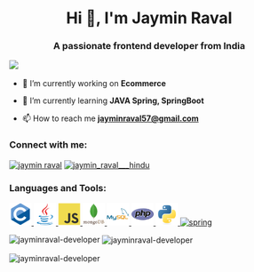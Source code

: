 
<h1 align="center">Hi 👋, I'm Jaymin Raval</h1>
<h3 align="center">A passionate frontend developer from India</h3>


<p align="left"> <img src="https://i.makeagif.com/media/4-05-2022/FvBVst.gif" /> </p>

- 🔭 I’m currently working on **Ecommerce**

- 🌱 I’m currently learning **JAVA Spring, SpringBoot**

- 📫 How to reach me **jayminraval57@gmail.com**

<h3 align="left">Connect with me:</h3>
<p align="left">
<a href="https://linkedin.com/in/jaymin raval" target="blank"><img align="center" src="https://raw.githubusercontent.com/rahuldkjain/github-profile-readme-generator/master/src/images/icons/Social/linked-in-alt.svg" alt="jaymin raval" height="30" width="40" /></a>
<a href="https://instagram.com/jaymin_raval___hindu" target="blank"><img align="center" src="https://raw.githubusercontent.com/rahuldkjain/github-profile-readme-generator/master/src/images/icons/Social/instagram.svg" alt="jaymin_raval___hindu" height="30" width="40" /></a>
</p>

<h3 align="left">Languages and Tools:</h3>
<p align="left"> <a href="https://www.cprogramming.com/" target="_blank" rel="noreferrer"> <img src="https://raw.githubusercontent.com/devicons/devicon/master/icons/c/c-original.svg" alt="c" width="40" height="40"/> </a> <a href="https://www.java.com" target="_blank" rel="noreferrer"> <img src="https://raw.githubusercontent.com/devicons/devicon/master/icons/java/java-original.svg" alt="java" width="40" height="40"/> </a> <a href="https://developer.mozilla.org/en-US/docs/Web/JavaScript" target="_blank" rel="noreferrer"> <img src="https://raw.githubusercontent.com/devicons/devicon/master/icons/javascript/javascript-original.svg" alt="javascript" width="40" height="40"/> </a> <a href="https://www.mongodb.com/" target="_blank" rel="noreferrer"> <img src="https://raw.githubusercontent.com/devicons/devicon/master/icons/mongodb/mongodb-original-wordmark.svg" alt="mongodb" width="40" height="40"/> </a> <a href="https://www.mysql.com/" target="_blank" rel="noreferrer"> <img src="https://raw.githubusercontent.com/devicons/devicon/master/icons/mysql/mysql-original-wordmark.svg" alt="mysql" width="40" height="40"/> </a> <a href="https://www.php.net" target="_blank" rel="noreferrer"> <img src="https://raw.githubusercontent.com/devicons/devicon/master/icons/php/php-original.svg" alt="php" width="40" height="40"/> </a> <a href="https://www.python.org" target="_blank" rel="noreferrer"> <img src="https://raw.githubusercontent.com/devicons/devicon/master/icons/python/python-original.svg" alt="python" width="40" height="40"/> </a> <a href="https://spring.io/" target="_blank" rel="noreferrer"> <img src="https://www.vectorlogo.zone/logos/springio/springio-icon.svg" alt="spring" width="40" height="40"/> </a> </p>

<p><img align="left" src="https://github-readme-stats.vercel.app/api/top-langs?username=jayminraval-developer&show_icons=true&locale=en&layout=compact" alt="jayminraval-developer" /></p>

<p>&nbsp;<img align="center" src="https://github-readme-stats.vercel.app/api?username=jayminraval-developer&show_icons=true&locale=en" alt="jayminraval-developer" /></p>

<p><img align="center" src="https://github-readme-streak-stats.herokuapp.com/?user=jayminraval-developer&" alt="jayminraval-developer" /></p>
